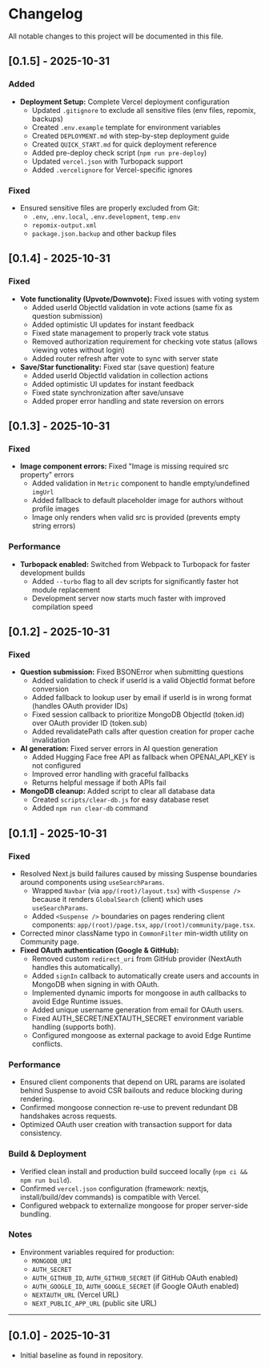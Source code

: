 # Changelog

All notable changes to this project will be documented in this file.

## [0.1.5] - 2025-10-31
### Added
- **Deployment Setup:** Complete Vercel deployment configuration
  - Updated `.gitignore` to exclude all sensitive files (env files, repomix, backups)
  - Created `.env.example` template for environment variables
  - Created `DEPLOYMENT.md` with step-by-step deployment guide
  - Created `QUICK_START.md` for quick deployment reference
  - Added pre-deploy check script (`npm run pre-deploy`)
  - Updated `vercel.json` with Turbopack support
  - Added `.vercelignore` for Vercel-specific ignores

### Fixed
- Ensured sensitive files are properly excluded from Git:
  - `.env`, `.env.local`, `.env.development`, `temp.env`
  - `repomix-output.xml`
  - `package.json.backup` and other backup files

## [0.1.4] - 2025-10-31
### Fixed
- **Vote functionality (Upvote/Downvote):** Fixed issues with voting system
  - Added userId ObjectId validation in vote actions (same fix as question submission)
  - Added optimistic UI updates for instant feedback
  - Fixed state management to properly track vote status
  - Removed authorization requirement for checking vote status (allows viewing votes without login)
  - Added router refresh after vote to sync with server state
- **Save/Star functionality:** Fixed star (save question) feature
  - Added userId ObjectId validation in collection actions
  - Added optimistic UI updates for instant feedback
  - Fixed state synchronization after save/unsave
  - Added proper error handling and state reversion on errors

## [0.1.3] - 2025-10-31
### Fixed
- **Image component errors:** Fixed "Image is missing required src property" errors
  - Added validation in `Metric` component to handle empty/undefined `imgUrl`
  - Added fallback to default placeholder image for authors without profile images
  - Image only renders when valid src is provided (prevents empty string errors)

### Performance
- **Turbopack enabled:** Switched from Webpack to Turbopack for faster development builds
  - Added `--turbo` flag to all dev scripts for significantly faster hot module replacement
  - Development server now starts much faster with improved compilation speed

## [0.1.2] - 2025-10-31
### Fixed
- **Question submission:** Fixed BSONError when submitting questions
  - Added validation to check if userId is a valid ObjectId format before conversion
  - Added fallback to lookup user by email if userId is in wrong format (handles OAuth provider IDs)
  - Fixed session callback to prioritize MongoDB ObjectId (token.id) over OAuth provider ID (token.sub)
  - Added revalidatePath calls after question creation for proper cache invalidation
- **AI generation:** Fixed server errors in AI question generation
  - Added Hugging Face free API as fallback when OPENAI_API_KEY is not configured
  - Improved error handling with graceful fallbacks
  - Returns helpful message if both APIs fail
- **MongoDB cleanup:** Added script to clear all database data
  - Created `scripts/clear-db.js` for easy database reset
  - Added `npm run clear-db` command

## [0.1.1] - 2025-10-31
### Fixed
- Resolved Next.js build failures caused by missing Suspense boundaries around components using `useSearchParams`.
  - Wrapped `Navbar` (via `app/(root)/layout.tsx`) with `<Suspense />` because it renders `GlobalSearch` (client) which uses `useSearchParams`.
  - Added `<Suspense />` boundaries on pages rendering client components: `app/(root)/page.tsx`, `app/(root)/community/page.tsx`.
- Corrected minor className typo in `CommonFilter` min-width utility on Community page.
- **Fixed OAuth authentication (Google & GitHub):**
  - Removed custom `redirect_uri` from GitHub provider (NextAuth handles this automatically).
  - Added `signIn` callback to automatically create users and accounts in MongoDB when signing in with OAuth.
  - Implemented dynamic imports for mongoose in auth callbacks to avoid Edge Runtime issues.
  - Added unique username generation from email for OAuth users.
  - Fixed AUTH_SECRET/NEXTAUTH_SECRET environment variable handling (supports both).
  - Configured mongoose as external package to avoid Edge Runtime conflicts.

### Performance
- Ensured client components that depend on URL params are isolated behind Suspense to avoid CSR bailouts and reduce blocking during rendering.
- Confirmed mongoose connection re-use to prevent redundant DB handshakes across requests.
- Optimized OAuth user creation with transaction support for data consistency.

### Build & Deployment
- Verified clean install and production build succeed locally (`npm ci && npm run build`).
- Confirmed `vercel.json` configuration (framework: nextjs, install/build/dev commands) is compatible with Vercel.
- Configured webpack to externalize mongoose for proper server-side bundling.

### Notes
- Environment variables required for production:
  - `MONGODB_URI`
  - `AUTH_SECRET`
  - `AUTH_GITHUB_ID`, `AUTH_GITHUB_SECRET` (if GitHub OAuth enabled)
  - `AUTH_GOOGLE_ID`, `AUTH_GOOGLE_SECRET` (if Google OAuth enabled)
  - `NEXTAUTH_URL` (Vercel URL)
  - `NEXT_PUBLIC_APP_URL` (public site URL)

---

## [0.1.0] - 2025-10-31
- Initial baseline as found in repository.

